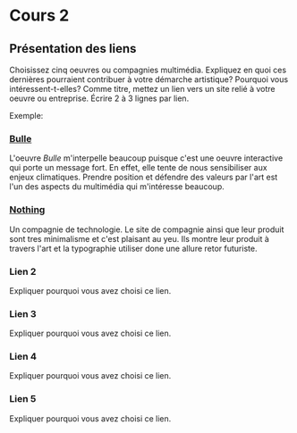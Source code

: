 # Cours 2
## Présentation des liens
Choisissez cinq oeuvres ou compagnies multimédia. Expliquez en quoi ces dernières pourraient contribuer à votre démarche artistique? Pourquoi vous intéressent-t-elles? Comme titre, mettez un lien vers un site relié à votre oeuvre ou entreprise. Écrire 2 à 3 lignes par lien.

Exemple: 
### [Bulle](https://www.onf.ca/interactif/bulle/) 
L'oeuvre *Bulle* m'interpelle beaucoup puisque c'est une oeuvre interactive qui porte un message fort. En effet, elle tente de nous sensibiliser aux enjeux climatiques. Prendre position et défendre des valeurs par l'art est l'un des aspects du multimédia qui m'intéresse beaucoup. 

### [Nothing](https://ca-en.nothing.tech/)
Un compagnie de technologie. Le site de compagnie ainsi que leur produit sont tres minimalisme et c'est plaisant au yeu. Ils montre leur produit à travers l'art et la typographie utiliser done une allure retor futuriste.

### Lien 2 
Expliquer pourquoi vous avez choisi ce lien.

### Lien 3 
Expliquer pourquoi vous avez choisi ce lien.  

### Lien 4 
Expliquer pourquoi vous avez choisi ce lien. 

### Lien 5 
Expliquer pourquoi vous avez choisi ce lien. 

